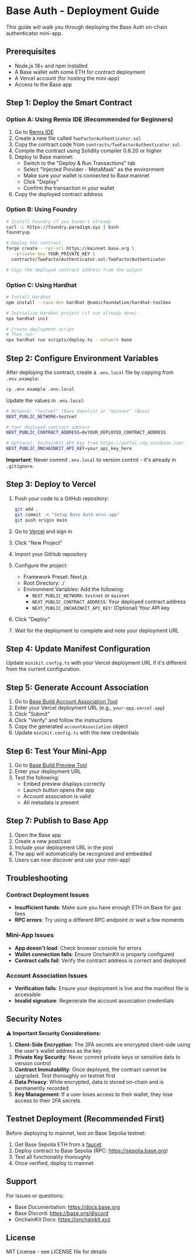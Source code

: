 # Base Auth - Deployment Guide

This guide will walk you through deploying the Base Auth on-chain authenticator mini-app.

## Prerequisites

- Node.js 18+ and npm installed
- A Base wallet with some ETH for contract deployment
- A Vercel account (for hosting the mini-app)
- Access to the Base app

## Step 1: Deploy the Smart Contract

### Option A: Using Remix IDE (Recommended for Beginners)

1. Go to [Remix IDE](https://remix.ethereum.org/)
2. Create a new file called `TwoFactorAuthenticator.sol`
3. Copy the contract code from `contracts/TwoFactorAuthenticator.sol`
4. Compile the contract using Solidity compiler 0.8.20 or higher
5. Deploy to Base mainnet:
   - Switch to the "Deploy & Run Transactions" tab
   - Select "Injected Provider - MetaMask" as the environment
   - Make sure your wallet is connected to Base mainnet
   - Click "Deploy"
   - Confirm the transaction in your wallet
6. Copy the deployed contract address

### Option B: Using Foundry

```bash
# Install Foundry if you haven't already
curl -L https://foundry.paradigm.xyz | bash
foundryup

# Deploy the contract
forge create --rpc-url https://mainnet.base.org \
  --private-key YOUR_PRIVATE_KEY \
  contracts/TwoFactorAuthenticator.sol:TwoFactorAuthenticator

# Copy the deployed contract address from the output
```

### Option C: Using Hardhat

```bash
# Install Hardhat
npm install --save-dev hardhat @nomicfoundation/hardhat-toolbox

# Initialize Hardhat project (if not already done)
npx hardhat init

# Create deployment script
# Then run:
npx hardhat run scripts/deploy.ts --network base
```

## Step 2: Configure Environment Variables

After deploying the contract, create a `.env.local` file by copying from `.env.example`:

```bash
cp .env.example .env.local
```

Update the values in `.env.local`:

```bash
# Network: "testnet" (Base Sepolia) or "mainnet" (Base)
NEXT_PUBLIC_NETWORK=testnet

# Your deployed contract address
NEXT_PUBLIC_CONTRACT_ADDRESS=0xYOUR_DEPLOYED_CONTRACT_ADDRESS

# Optional: OnchainKit API key from https://portal.cdp.coinbase.com/
NEXT_PUBLIC_ONCHAINKIT_API_KEY=your_api_key_here
```

**Important**: Never commit `.env.local` to version control - it's already in `.gitignore`.

## Step 3: Deploy to Vercel

1. Push your code to a GitHub repository:
   ```bash
   git add .
   git commit -m "Setup Base Auth mini-app"
   git push origin main
   ```

2. Go to [Vercel](https://vercel.com) and sign in
3. Click "New Project"
4. Import your GitHub repository
5. Configure the project:
   - Framework Preset: Next.js
   - Root Directory: ./
   - Environment Variables: Add the following:
     - `NEXT_PUBLIC_NETWORK`: `testnet` or `mainnet`
     - `NEXT_PUBLIC_CONTRACT_ADDRESS`: Your deployed contract address
     - `NEXT_PUBLIC_ONCHAINKIT_API_KEY`: (Optional) Your API key
6. Click "Deploy"
7. Wait for the deployment to complete and note your deployment URL

## Step 4: Update Manifest Configuration

Update `minikit.config.ts` with your Vercel deployment URL if it's different from the current configuration.

## Step 5: Generate Account Association

1. Go to [Base Build Account Association Tool](https://base.build/account-association)
2. Enter your Vercel deployment URL (e.g., `your-app.vercel.app`)
3. Click "Submit"
4. Click "Verify" and follow the instructions
5. Copy the generated `accountAssociation` object
6. Update `minikit.config.ts` with the new credentials

## Step 6: Test Your Mini-App

1. Go to [Base Build Preview Tool](https://base.dev/preview)
2. Enter your deployment URL
3. Test the following:
   - Embed preview displays correctly
   - Launch button opens the app
   - Account association is valid
   - All metadata is present

## Step 7: Publish to Base App

1. Open the Base app
2. Create a new post/cast
3. Include your deployment URL in the post
4. The app will automatically be recognized and embedded
5. Users can now discover and use your mini-app!

## Troubleshooting

### Contract Deployment Issues

- **Insufficient funds**: Make sure you have enough ETH on Base for gas fees
- **RPC errors**: Try using a different RPC endpoint or wait a few moments

### Mini-App Issues

- **App doesn't load**: Check browser console for errors
- **Wallet connection fails**: Ensure OnchainKit is properly configured
- **Contract calls fail**: Verify the contract address is correct and deployed

### Account Association Issues

- **Verification fails**: Ensure your deployment is live and the manifest file is accessible
- **Invalid signature**: Regenerate the account association credentials

## Security Notes

⚠️ **Important Security Considerations:**

1. **Client-Side Encryption**: The 2FA secrets are encrypted client-side using the user's wallet address as the key
2. **Private Key Security**: Never commit private keys or sensitive data to version control
3. **Contract Immutability**: Once deployed, the contract cannot be upgraded. Test thoroughly on testnet first
4. **Data Privacy**: While encrypted, data is stored on-chain and is permanently recorded
5. **Key Management**: If a user loses access to their wallet, they lose access to their 2FA secrets

## Testnet Deployment (Recommended First)

Before deploying to mainnet, test on Base Sepolia testnet:

1. Get Base Sepolia ETH from a [faucet](https://www.alchemy.com/faucets/base-sepolia)
2. Deploy contract to Base Sepolia (RPC: https://sepolia.base.org)
3. Test all functionality thoroughly
4. Once verified, deploy to mainnet

## Support

For issues or questions:
- Base Documentation: https://docs.base.org
- Base Discord: https://base.org/discord
- OnchainKit Docs: https://onchainkit.xyz

## License

MIT License - see LICENSE file for details

